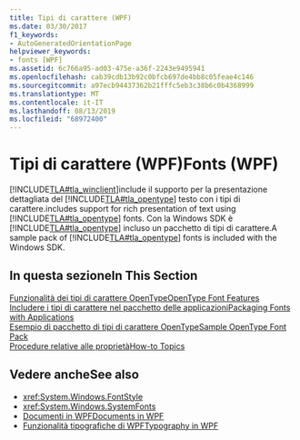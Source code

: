 ```yaml
---
title: Tipi di carattere (WPF)
ms.date: 03/30/2017
f1_keywords:
- AutoGeneratedOrientationPage
helpviewer_keywords:
- fonts [WPF]
ms.assetid: 6c766a95-ad03-475e-a36f-2243e9495941
ms.openlocfilehash: cab39cdb13b92c0bfcb697de4bb8c05feae4c146
ms.sourcegitcommit: a97ecb94437362b21fffc5eb3c38b6c0b4368999
ms.translationtype: MT
ms.contentlocale: it-IT
ms.lasthandoff: 08/13/2019
ms.locfileid: "68972400"
---
```

# <a name="fonts-wpf"></a><span data-ttu-id="63dea-102">Tipi di carattere (WPF)</span><span class="sxs-lookup"><span data-stu-id="63dea-102">Fonts (WPF)</span></span>
[!INCLUDE[TLA#tla_winclient](../../../../includes/tlasharptla-winclient-md.md)]<span data-ttu-id="63dea-103">include il supporto per la presentazione dettagliata del [!INCLUDE[TLA#tla_opentype](../../../../includes/tlasharptla-opentype-md.md)] testo con i tipi di carattere.</span><span class="sxs-lookup"><span data-stu-id="63dea-103">includes support for rich presentation of text using [!INCLUDE[TLA#tla_opentype](../../../../includes/tlasharptla-opentype-md.md)] fonts.</span></span> <span data-ttu-id="63dea-104">Con la Windows SDK è [!INCLUDE[TLA#tla_opentype](../../../../includes/tlasharptla-opentype-md.md)] incluso un pacchetto di tipi di carattere.</span><span class="sxs-lookup"><span data-stu-id="63dea-104">A sample pack of [!INCLUDE[TLA#tla_opentype](../../../../includes/tlasharptla-opentype-md.md)] fonts is included with the Windows SDK.</span></span>  
  
## <a name="in-this-section"></a><span data-ttu-id="63dea-105">In questa sezione</span><span class="sxs-lookup"><span data-stu-id="63dea-105">In This Section</span></span>  
 [<span data-ttu-id="63dea-106">Funzionalità dei tipi di carattere OpenType</span><span class="sxs-lookup"><span data-stu-id="63dea-106">OpenType Font Features</span></span>](opentype-font-features.md)  
 [<span data-ttu-id="63dea-107">Includere i tipi di carattere nel pacchetto delle applicazioni</span><span class="sxs-lookup"><span data-stu-id="63dea-107">Packaging Fonts with Applications</span></span>](packaging-fonts-with-applications.md)  
 [<span data-ttu-id="63dea-108">Esempio di pacchetto di tipi di carattere OpenType</span><span class="sxs-lookup"><span data-stu-id="63dea-108">Sample OpenType Font Pack</span></span>](sample-opentype-font-pack.md)  
 [<span data-ttu-id="63dea-109">Procedure relative alle proprietà</span><span class="sxs-lookup"><span data-stu-id="63dea-109">How-to Topics</span></span>](fonts-how-to-topics.md)  
  
## <a name="see-also"></a><span data-ttu-id="63dea-110">Vedere anche</span><span class="sxs-lookup"><span data-stu-id="63dea-110">See also</span></span>

- <xref:System.Windows.FontStyle>
- <xref:System.Windows.SystemFonts>
- [<span data-ttu-id="63dea-111">Documenti in WPF</span><span class="sxs-lookup"><span data-stu-id="63dea-111">Documents in WPF</span></span>](documents-in-wpf.md)
- [<span data-ttu-id="63dea-112">Funzionalità tipografiche di WPF</span><span class="sxs-lookup"><span data-stu-id="63dea-112">Typography in WPF</span></span>](typography-in-wpf.md)
